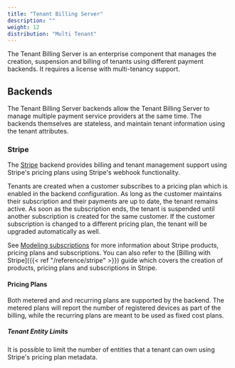 ```yaml
---
title: "Tenant Billing Server"
description: ""
weight: 12
distribution: "Multi Tenant"
---
```


The Tenant Billing Server is an enterprise component that manages the creation, suspension and billing of tenants using different payment backends. It requires a license with multi-tenancy support.

<!--more-->

## Backends

The Tenant Billing Server backends allow the Tenant Billing Server to manage multiple payment service providers at the same time. The backends themselves are stateless, and maintain tenant information using the tenant attributes. 

### Stripe

The [Stripe](https://stripe.com/) backend provides billing and tenant management support using Stripe's pricing plans using Stripe's webhook functionality. 

Tenants are created when a customer subscribes to a pricing plan which is enabled in the backend configuration. As long as the customer maintains their subscription and their payments are up to date, the tenant remains active. As soon as the subscription ends, the tenant is suspended until another subscription is created for the same customer. If the customer subscription is changed to a different pricing plan, the tenant will be upgraded automatically as well. 

See [Modeling subscriptions](https://stripe.com/docs/billing/subscriptions/modeling) for more information about Stripe products, pricing plans and subscriptions. You can also refer to the [Billing with Stripe]({{< ref "/reference/stripe" >}}) guide which covers the creation of products, pricing plans and subscriptions in Stripe.

#### Pricing Plans

Both metered and and recurring plans are supported by the backend. The metered plans will report the number of registered devices as part of the billing, while the recurring plans are meant to be used as fixed cost plans.

##### Tenant Entity Limits

It is possible to limit the number of entities that a tenant can own using Stripe's pricing plan metadata.
